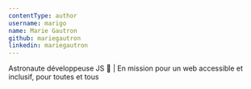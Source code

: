 ```yaml
---
contentType: author
username: marigo
name: Marie Gautron
github: mariegautron
linkedin: mariegautron
---
```


Astronaute développeuse JS 🚀 | En mission pour un web accessible et inclusif, pour toutes et tous
